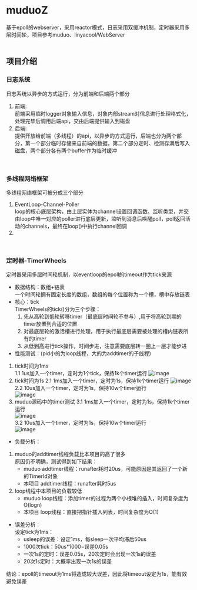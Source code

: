 # muduoZ  
基于epoll的webserver，采用reactor模式，日志采用双缓冲机制，定时器采用多层时间轮，项目参考muduo、linyacool/WebServer  
<br />

## 项目介绍  
### 日志系统  
日志系统以异步的方式运行，分为前端和后端两个部分  
  1. 前端:  
  前端采用临时logger对象输入信息，对象内部stream对信息进行处理格式化，处理完毕后调用后端api，交由后端提供输入到磁盘  
  2. 后端:   
  提供开放给前端（多线程）的api，以异步的方式运行，后端也分为两个部分，第一个部分临时存储来自前端的数据，第二个部分定时、检测存满后写入磁盘，两个部分各有两个buffer作为临时缓冲  
<br />

### 多线程网络框架  
多线程网络框架可被分成三个部分  
  1. EventLoop-Channel-Poller  
  loop的核心底层架构，由上层实体为channel设置回调函数、监听类型，并交由loop中唯一对应的poller进行底层更新，监听到消息后唤醒poll，poll返回活动的channels，最终在loop()中执行channel回调
  2. 
<br />

### 定时器-TimerWheels
定时器采用多层时间轮机制，以eventloop的epoll的timeout作为tick来源  
- 数据结构：数组+链表  
一个时间轮拥有固定长度的数组，数组的每个位置称为一个槽，槽中存放链表
- 核心：tick  
TimerWheels的tick()分为三个步骤：
  1. 先从高轮到低轮转移timer（最底层时间轮不参与）,用于将高轮到期的timer放置到合适的位置
  2. 对最底层轮的激活槽进行处理，用于执行最底层需要被处理的槽内链表所有的timer
  3. 从低到高进行tick操作，时间步进，注意需要底层转一圈上一层才能步进
- 性能测试：(pid小的为loop线程，大的为addtimer的子线程)
1. tick时间为1ms  
  1.1  1us加入一个timer，定时为1个tick，保持1k个timer运行
  ![image](https://user-images.githubusercontent.com/28748767/158811288-7bc5b7a1-370e-4504-ba36-2d751938d9c2.png)  
2. tick时间为1s
  2.1  1ms加入一个timer，定时为1s，保持1k个timer运行
  ![image](https://user-images.githubusercontent.com/28748767/158811767-dec4b65b-6d7e-43a3-90df-da7faea9c929.png)  
  2.2  10us加入一个timer，定时为1s，保持10w个timer运行  
  ![image](https://user-images.githubusercontent.com/28748767/158811779-9af820b2-2aab-4d09-885d-c0c783bfa834.png)  
3. muduo源码中的timer测试
  3.1  1ms加入一个timer，定时为1s，保持1k个timer运行  
  ![image](https://user-images.githubusercontent.com/28748767/158811942-324b8f36-6b64-4a35-935b-39228048264f.png)  
  3.2  10us加入一个timer，定时为1s，保持10w个timer运行  
  ![image](https://user-images.githubusercontent.com/28748767/158812004-3a05b70d-e898-41ba-9843-afb2aab2ffd1.png)  
- 负载分析：
1. muduo的addtimer线程负载比本项目的高了很多  
  原因仍不明确，测试得到如下结果：  
   - muduo addtimer线程：runafter耗时20us，可能原因是其返回了一个新的TimerId对象  
   - 本项目 addtimer线程：runafter耗时5us  
2. loop线程中本项目的负载较低  
   - muduo loop线程：添加timer的过程为两个小根堆的插入，时间复杂度为O(logn)
   - 本项目 loop线程：直接把指针插入列表，时间复杂度为O(1)
- 误差分析：  
设定tick为1ms：
  - usleep的误差：设定1ms，每sleep一次平均滞后50us  
  - 1000次tick：50us*1000=误差0.05s
  - 一次1s的定时：误差0.05s，20次定时会出现一次1s的误差
  - 20次1s定时：大概率出现一次1s的误差  
  
结论：epoll的timeout为1ms将造成较大误差，因此将timeout设定为1s，能有效避免误差

